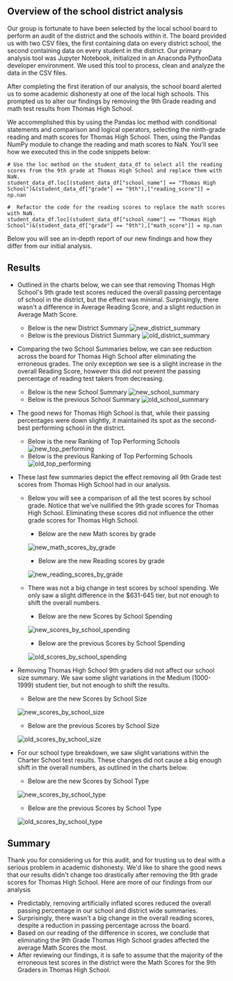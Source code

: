 ## Overview of the school district analysis

Our group is fortunate to have been selected by the local school board to perform an audit of the district and the schools within it. The board provided us with two CSV files, the first containing data on every district school, the second containing data on every student in the district. Our primary analysis tool was Jupyter Notebook, initialized in an Anaconda PythonData developer environment. We used this tool to process, clean and analyze the data in the CSV files. 

After completing the first iteration of our analysis, the school board alerted us to some academic dishonesty at one of the local high schools. This prompted us to alter our findings by removing the 9th Grade reading and math test results from Thomas High School. 

We accommplished this by using the Pandas loc method with conditional statements and comparison and logical operators, selecting the ninth-grade reading and math scores for Thomas High School. Then, using the Pandas NumPy module to change the reading and math scores to NaN. You'll see how we executed this in the code snippets below:

```
# Use the loc method on the student_data_df to select all the reading scores from the 9th grade at Thomas High School and replace them with NaN.
student_data_df.loc[(student_data_df["school_name"] == "Thomas High School")&(student_data_df["grade"] == "9th"),["reading_score"]] = np.nan
```
```
#  Refactor the code for the reading scores to replace the math scores with NaN.
student_data_df.loc[(student_data_df["school_name"] == "Thomas High School")&(student_data_df["grade"] == "9th"),["math_score"]] = np.nan
```
Below you will see an in-depth report of our new findings and how they differ from our initial analysis.

## Results

- Outlined in the charts below, we can see that removing Thomas High School's 9th grade test scores reduced the overall passing percentage of school in the district, but the effect was minimal. Surprisingly, there wasn't a difference in Average Reading Score, and a slight reduction in Average Math Score.
  - Below is the new District Summary
![new_district_summary](https://github.com/rivas-j/School_District_Analysis/blob/d5c769384fe0f5a82a989f4624969d2dc8d54e9d/Resources/new_district_summary.png)  
  - Below is the previous District Summary
![old_district_summary](https://github.com/rivas-j/School_District_Analysis/blob/d5c769384fe0f5a82a989f4624969d2dc8d54e9d/Resources/old_district_summary.png)


- Comparing the two School Summaries below, we can see reduction across the board for Thomas High School after eliminating the erroneous grades. The only exception we see is a slight increase in the overall Reading Score, however this did not prevent the passing percentage of reading test takers from decreasing.
  - Below is the new School Summary
![new_school_summary](https://github.com/rivas-j/School_District_Analysis/blob/d5c769384fe0f5a82a989f4624969d2dc8d54e9d/Resources/new_school_summary.png)
  - Below is the previous School Summary
![old_school_summary](https://github.com/rivas-j/School_District_Analysis/blob/d5c769384fe0f5a82a989f4624969d2dc8d54e9d/Resources/old_school_summary.png)
- The good news for Thomas High School is that, while their passing percentages were down slightly, it maintained its spot as the second-best performing school in the district.
  - Below is the new Ranking of Top Performing Schools
![new_top_performing](https://github.com/rivas-j/School_District_Analysis/blob/d5c769384fe0f5a82a989f4624969d2dc8d54e9d/Resources/new_top_performing.png)
  - Below is the previous Ranking of Top Performing Schools
![old_top_performing](https://github.com/rivas-j/School_District_Analysis/blob/d5c769384fe0f5a82a989f4624969d2dc8d54e9d/Resources/old_top_performing.png)

- These last few summaries depict the effect removing all 9th Grade test scores from Thomas High School had in our analysis.

  - Below you will see a comparison of all the test scores by school grade. Notice that we've nullified the 9th grade scores for Thomas High School. Eliminating these scores did not influence the other grade scores for Thomas High School.
    - Below are the new Math scores by grade
    
    ![new_math_scores_by_grade](https://github.com/rivas-j/School_District_Analysis/blob/d5c769384fe0f5a82a989f4624969d2dc8d54e9d/Resources/new_math_scores_by_grade.png)
    - Below are the new Reading scores by grade

    ![new_reading_scores_by_grade](https://github.com/rivas-j/School_District_Analysis/blob/d5c769384fe0f5a82a989f4624969d2dc8d54e9d/Resources/new_reading_scores_by_grade.png)
  
  - There was not a big change in test scores by school spending. We only saw a slight difference in the $631-645 tier, but not enough to shift the overall numbers. 
    - Below are the new Scores by School Spending
    
    ![new_scores_by_school_spending](https://github.com/rivas-j/School_District_Analysis/blob/d5c769384fe0f5a82a989f4624969d2dc8d54e9d/Resources/new_scores_by_school_spending.png)
    - Below are the previous Scores by School Spending
    
    ![old_scores_by_school_spending](https://github.com/rivas-j/School_District_Analysis/blob/d5c769384fe0f5a82a989f4624969d2dc8d54e9d/Resources/old_scores_by_school_spending.png)

- Removing Thomas High School 9th graders did not affect our school size summary. We saw some slight variations in the Medium (1000-1999) student tier, but not enough to shift the results.
    - Below are the new Scores by School Size  
    
    ![new_scores_by_school_size](https://github.com/rivas-j/School_District_Analysis/blob/d5c769384fe0f5a82a989f4624969d2dc8d54e9d/Resources/new_scores_by_school_size.png)
    - Below are the previous Scores by School Size
    
    ![old_scores_by_school_size](https://github.com/rivas-j/School_District_Analysis/blob/d5c769384fe0f5a82a989f4624969d2dc8d54e9d/Resources/old_scores_by_school_size.png)

- For our school type breakdown, we saw slight variations within the Charter School test results. These changes did not cause a big enough shift in the overall numbers, as outlined in the charts below.
    - Below are the new Scores by School Type
    
    ![new_scores_by_school_type](https://github.com/rivas-j/School_District_Analysis/blob/d5c769384fe0f5a82a989f4624969d2dc8d54e9d/Resources/new_scores_by_school_type.png)
    - Below are the previous Scores by School Type
    
    ![old_scores_by_school_type](https://github.com/rivas-j/School_District_Analysis/blob/d5c769384fe0f5a82a989f4624969d2dc8d54e9d/Resources/old_scores_by_school_type.png)
    
## Summary

Thank you for considering us for this audit, and for trusting us to deal with a serious problem in academic dishonesty. We'd like to share the good news that our results didn't change too drastically after removing the 9th grade scores for Thomas High School. Here are more of our findings from our analysis

- Predictably, removing artificially inflated scores reduced the overall passing percentage in our school and district wide summaries.
- Surprisingly, there wasn't a big change in the overall reading scores, despite a reduction in passing percentage across the board.
- Based on our reading of the difference in scores, we conclude that eliminating the 9th Grade Thomas High School grades affected the average Math Scores the most.
- After reviewing our findings, it is safe to assume that the majority of the erroneous test scores in the district were the Math Scores for the 9th Graders in Thomas High School.

